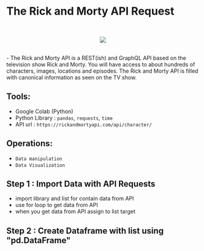 # The Rick and Morty API Request
<br>
<p align="center">
<img src ='https://m.media-amazon.com/images/M/MV5BZjRjOTFkOTktZWUzMi00YzMyLThkMmYtMjEwNmQyNzliYTNmXkEyXkFqcGdeQXVyNzQ1ODk3MTQ@._V1_QL75_UX500_CR0,234,500,281_.jpg'>
</p>
<br>
- The Rick and Morty API is a REST(ish) and GraphQL API based on the television show Rick and Morty. You will have access to about hundreds of characters, images, locations and episodes. The Rick and Morty API is filled with canonical information as seen on the TV show.

## Tools:
- Google Colab (Python)
- Python Library : `pandas`, `requests`, `time`
- API url : `https://rickandmortyapi.com/api/character/`

## Operations:
- `Data manipulation`
- `Data Visualization`

## Step 1 : Import Data with API Requests
- import library and list for contain data from API
- use for loop to get data from API
- when you get data from API assign to list target

## Step 2 : Create Dataframe with list using "pd.DataFrame"   